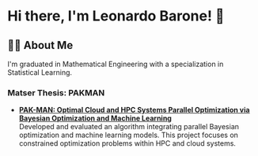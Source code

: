 # Hi there, I'm Leonardo Barone! 👋

## 👨‍💻 About Me
I'm graduated in Mathematical Engineering with a specialization in Statistical Learning.

### Matser Thesis: PAKMAN
- **[PAK-MAN: Optimal Cloud and HPC Systems Parallel Optimization via Bayesian Optimization and Machine Learning]((https://github.com/baroneleonardo/PAKMAN))**  
  Developed and evaluated an algorithm integrating parallel Bayesian optimization and machine learning models. This project focuses on constrained optimization problems within HPC and cloud systems.
